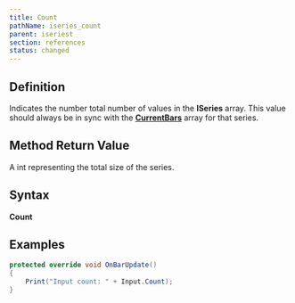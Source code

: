 ```yaml
---
title: Count
pathName: iseries_count
parent: iseriest
section: references
status: changed
---
```


## Definition

Indicates the number total number of values in the **ISeries** array. This value should always be in sync with the [**CurrentBars**](currentbars) array for that series.

## Method Return Value

A int representing the total size of the series.

## Syntax

**Count**

## Examples

```csharp
protected override void OnBarUpdate()
{
    Print("Input count: " + Input.Count);
}
```
